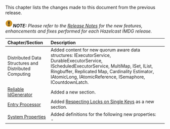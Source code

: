 
This chapter lists the changes made to this document from the previous release.


![image](images/NoteSmall.jpg)***NOTE:*** *Please refer to the <a href="http://docs.hazelcast.org/docs/release-notes/" target="_blank">Release Notes</a> for the new features, enhancements and fixes performed for each Hazelcast IMDG release.*


|Chapter/Section|Description|
|:-------|:-----------|
| Distributed Data Structures and <br> Distributed Computing| Added content for new quorum aware data structures: IExecutorService, DurableExecutorService, IScheduledExecutorService, MultiMap, ISet, IList, Ringbuffer, Replicated Map, Cardinality Estimator, IAtomicLong, IAtomicReference, ISemaphore, ICountdownLatch.
|[Reliable IdGenerator](/800_Distributed_Data_Structures/1450_Reliable_IdGenerator.md)| Added a new section.
|[Entry Processor](/1000_Distributed_Computing/400_Entry_Processor)|Added [Respecting Locks on Single Keys](/1000_Distributed_Computing/400_Entry_Processor/100_Performing_Fast_In-Memory_Map_Operations.md) as a new section.
|[System Properties](/2700_System_Properties)|Added definitions for the following new properties: <br> - 